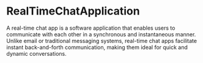 # RealTimeChatApplication
A real-time chat app is a software application that enables users to communicate with each other in a synchronous and instantaneous manner. Unlike email or traditional messaging systems, real-time chat apps facilitate instant back-and-forth communication, making them ideal for quick and dynamic conversations. 

